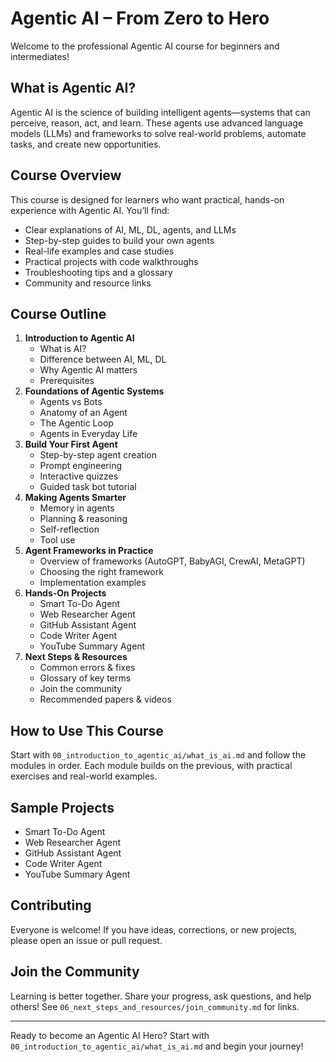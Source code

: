 

# Agentic AI – From Zero to Hero

Welcome to the professional Agentic AI course for beginners and intermediates!

## What is Agentic AI?
Agentic AI is the science of building intelligent agents—systems that can perceive, reason, act, and learn. These agents use advanced language models (LLMs) and frameworks to solve real-world problems, automate tasks, and create new opportunities.

## Course Overview
This course is designed for learners who want practical, hands-on experience with Agentic AI. You’ll find:
- Clear explanations of AI, ML, DL, agents, and LLMs
- Step-by-step guides to build your own agents
- Real-life examples and case studies
- Practical projects with code walkthroughs
- Troubleshooting tips and a glossary
- Community and resource links

## Course Outline
1. **Introduction to Agentic AI**
	- What is AI?
	- Difference between AI, ML, DL
	- Why Agentic AI matters
	- Prerequisites
2. **Foundations of Agentic Systems**
	- Agents vs Bots
	- Anatomy of an Agent
	- The Agentic Loop
	- Agents in Everyday Life
3. **Build Your First Agent**
	- Step-by-step agent creation
	- Prompt engineering
	- Interactive quizzes
	- Guided task bot tutorial
4. **Making Agents Smarter**
	- Memory in agents
	- Planning & reasoning
	- Self-reflection
	- Tool use
5. **Agent Frameworks in Practice**
	- Overview of frameworks (AutoGPT, BabyAGI, CrewAI, MetaGPT)
	- Choosing the right framework
	- Implementation examples
6. **Hands-On Projects**
	- Smart To-Do Agent
	- Web Researcher Agent
	- GitHub Assistant Agent
	- Code Writer Agent
	- YouTube Summary Agent
7. **Next Steps & Resources**
	- Common errors & fixes
	- Glossary of key terms
	- Join the community
	- Recommended papers & videos

## How to Use This Course
Start with `00_introduction_to_agentic_ai/what_is_ai.md` and follow the modules in order. Each module builds on the previous, with practical exercises and real-world examples.

## Sample Projects
- Smart To-Do Agent
- Web Researcher Agent
- GitHub Assistant Agent
- Code Writer Agent
- YouTube Summary Agent

## Contributing
Everyone is welcome! If you have ideas, corrections, or new projects, please open an issue or pull request.

## Join the Community
Learning is better together. Share your progress, ask questions, and help others! See `06_next_steps_and_resources/join_community.md` for links.

---
Ready to become an Agentic AI Hero? Start with `00_introduction_to_agentic_ai/what_is_ai.md` and begin your journey!
